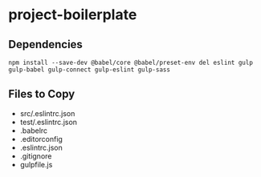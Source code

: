 # project-boilerplate

## Dependencies

``` console
npm install --save-dev @babel/core @babel/preset-env del eslint gulp gulp-babel gulp-connect gulp-eslint gulp-sass
```

## Files to Copy

- src/.eslintrc.json
- test/.eslintrc.json
- .babelrc
- .editorconfig
- .eslintrc.json
- .gitignore
- gulpfile.js

